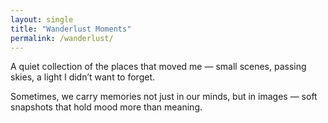 ```yaml
---
layout: single
title: "Wanderlust Moments"
permalink: /wanderlust/
---
```


A quiet collection of the places that moved me — small scenes, passing skies, a light I didn’t want to forget.

Sometimes, we carry memories not just in our minds, but in images — soft snapshots that hold mood more than meaning.
